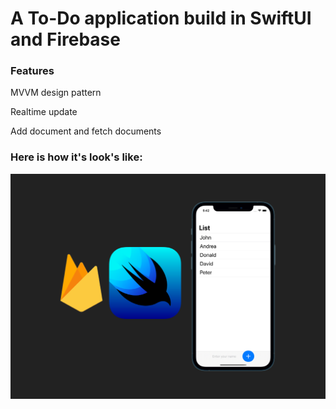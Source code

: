 # A To-Do application build in SwiftUI and Firebase 

### Features
MVVM design pattern

Realtime update 

Add document and fetch documents 

### Here is how it's look's like:

![swiftui_todo_firestore](swiftui_todo_firestore.png)


